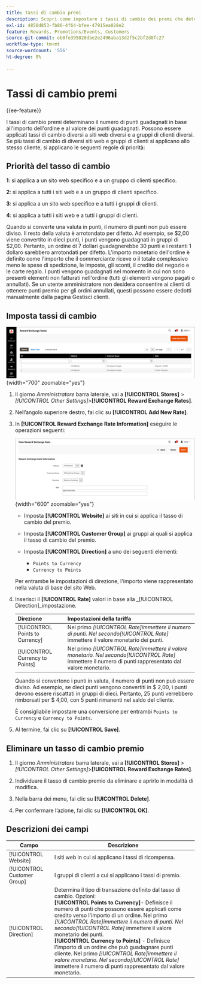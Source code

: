 ```yaml
---
title: Tassi di cambio premi
description: Scopri come impostare i tassi di cambio dei premi che determinano il numero di punti premio guadagnati.
exl-id: 4850d853-fb86-4f64-bfee-47915ea028e2
feature: Rewards, Promotions/Events, Customers
source-git-commit: eb0fe395020dbe2e2496aba13d2f5c2bf2d0fc27
workflow-type: tm+mt
source-wordcount: '556'
ht-degree: 0%

---
```


# Tassi di cambio premi

{{ee-feature}}

I tassi di cambio premi determinano il numero di punti guadagnati in base all&#39;importo dell&#39;ordine e al valore dei punti guadagnati. Possono essere applicati tassi di cambio diversi a siti web diversi e a gruppi di clienti diversi. Se più tassi di cambio di diversi siti web e gruppi di clienti si applicano allo stesso cliente, si applicano le seguenti regole di priorità:

## Priorità del tasso di cambio

**1**: si applica a un sito web specifico e a un gruppo di clienti specifico.

**2**: si applica a tutti i siti web e a un gruppo di clienti specifico.

**3**: si applica a un sito web specifico e a tutti i gruppi di clienti.

**4**: si applica a tutti i siti web e a tutti i gruppi di clienti.

Quando si converte una valuta in punti, il numero di punti non può essere diviso. Il resto della valuta è arrotondato per difetto. Ad esempio, se $2,00 viene convertito in dieci punti, i punti vengono guadagnati in gruppi di $2,00. Pertanto, un ordine di 7 dollari guadagnerebbe 30 punti e i restanti 1 dollaro sarebbero arrotondati per difetto. L&#39;importo monetario dell&#39;ordine è definito come l&#39;importo che il commerciante riceve o il totale complessivo meno le spese di spedizione, le imposte, gli sconti, il credito del negozio e le carte regalo. I punti vengono guadagnati nel momento in cui non sono presenti elementi non fatturati nell&#39;ordine (tutti gli elementi vengono pagati o annullati). Se un utente amministratore non desidera consentire ai clienti di ottenere punti premio per gli ordini annullati, questi possono essere dedotti manualmente dalla pagina Gestisci clienti.

## Imposta tassi di cambio

![Tassi di cambio premi](./assets/reward-exchange-rates.png){width="700" zoomable="yes"}

1. Il giorno _Amministratore_ barra laterale, vai a **[!UICONTROL Stores]** > _[!UICONTROL Other Settings]_>**[!UICONTROL Reward Exchange Rates]**.

1. Nell’angolo superiore destro, fai clic su **[!UICONTROL Add New Rate]**.

1. In **[!UICONTROL Reward Exchange Rate Information]** eseguire le operazioni seguenti:

   ![Tassi di cambio dei premi - informazioni](./assets/reward-exchange-rate-new.png){width="600" zoomable="yes"}

   - Imposta **[!UICONTROL Website]** ai siti in cui si applica il tasso di cambio del premio.

   - Imposta **[!UICONTROL Customer Group]** ai gruppi ai quali si applica il tasso di cambio del premio.

   - Imposta **[!UICONTROL Direction]** a uno dei seguenti elementi:

      - `Points to Currency`
      - `Currency to Points`

   Per entrambe le impostazioni di direzione, l&#39;importo viene rappresentato nella valuta di base del sito Web.

1. Inserisci il **[!UICONTROL Rate]** valori in base alla _[!UICONTROL Direction]_impostazione.

   | Direzione | Impostazioni della tariffa |
   |---------|-------------|
   | [!UICONTROL Points to Currency] | Nel primo _[!UICONTROL Rate]_immettere il numero di punti. Nel secondo_[!UICONTROL Rate]_ immettere il valore monetario dei punti. |
   | [!UICONTROL Currency to Points] | Nel primo  _[!UICONTROL Rate]_immettere il valore monetario. Nel secondo_[!UICONTROL Rate]_ immettere il numero di punti rappresentato dal valore monetario. |

   Quando si convertono i punti in valuta, il numero di punti non può essere diviso. Ad esempio, se dieci punti vengono convertiti in $ 2,00, i punti devono essere riscattati in gruppi di dieci. Pertanto, 25 punti verrebbero rimborsati per $ 4,00, con 5 punti rimanenti nel saldo del cliente.

   È consigliabile impostare una conversione per entrambi `Points to Currency` e `Currency to Points`.

1. Al termine, fai clic su **[!UICONTROL Save]**.

## Eliminare un tasso di cambio premio

1. Il giorno _Amministratore_ barra laterale, vai a **[!UICONTROL Stores]** > _[!UICONTROL Other Settings]_>**[!UICONTROL Reward Exchange Rates]**.

1. Individuare il tasso di cambio premio da eliminare e aprirlo in modalità di modifica.

1. Nella barra dei menu, fai clic su **[!UICONTROL Delete]**.

1. Per confermare l’azione, fai clic su **[!UICONTROL OK]**.

## Descrizioni dei campi

| Campo | Descrizione |
|--- |--- |
| [!UICONTROL Website] | I siti web in cui si applicano i tassi di ricompensa. |
| [!UICONTROL Customer Group] | I gruppi di clienti a cui si applicano i tassi di premio. |
| [!UICONTROL Direction] | Determina il tipo di transazione definito dal tasso di cambio. Opzioni: <br/>**[!UICONTROL Points to Currency]**- Definisce il numero di punti che possono essere applicati come credito verso l&#39;importo di un ordine. Nel primo _[!UICONTROL Rate]_immettere il numero di punti. Nel secondo_[!UICONTROL Rate]_ immettere il valore monetario dei punti.<br/>**[!UICONTROL Currency to Points]** - Definisce l&#39;importo di un ordine che può guadagnare punti cliente. Nel primo  _[!UICONTROL Rate]_immettere il valore monetario. Nel secondo_[!UICONTROL Rate]_ immettere il numero di punti rappresentato dal valore monetario. |
